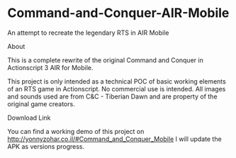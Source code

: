 # Command-and-Conquer-AIR-Mobile
An attempt to recreate the legendary RTS in AIR Mobile

About

This is a complete rewrite of the original Command and Conquer in Actionscript 3 AIR for Mobile.

This project is only intended as a technical POC of basic working elements of an RTS game in Actionscript.
No commercial use is intended. All images and sounds used are from C&C - Tiberian Dawn and are property of the original game creators.

Download Link

You can find a working demo of this project on http://yonnyzohar.co.il/#Command_and_Conquer_Mobile
I will update the APK as versions progress.
